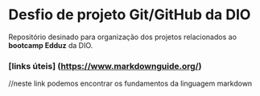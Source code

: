 # Desfio de projeto Git/GitHub da DIO

Repositório desinado para organização dos projetos relacionados ao **bootcamp Edduz** da DIO.


### [links úteis] (https://www.markdownguide.org/)
//neste link podemos encontrar os fundamentos da linguagem markdown
